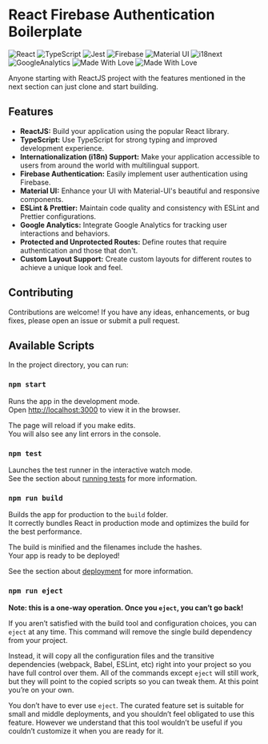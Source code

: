 # React Firebase Authentication Boilerplate

![React](https://img.shields.io/badge/React-18.x-0a7ea4.svg)
![TypeScript](https://img.shields.io/badge/TypeScript-4.x-blue.svg)
![Jest](https://img.shields.io/badge/Jest-5.x-limegreen.svg)
![Firebase](https://img.shields.io/badge/Firebase-10.x-yellow.svg)
![Material UI](https://img.shields.io/badge/Material%20UI-5.x-blueviolet.svg)
![i18next](https://img.shields.io/badge/i18next-22.x-green.svg)
![GoogleAnalytics](https://img.shields.io/badge/react%20ga4-2.x-orange.svg)
![Made With Love](https://img.shields.io/badge/Made%20With-Love-deeppink.svg)
![Made With Love](https://img.shields.io/badge/Made%20With-Love-orangered.svg)

Anyone starting with ReactJS project with the features mentioned in the next section can just clone and start building.

## Features

- **ReactJS:** Build your application using the popular React library.
- **TypeScript:** Use TypeScript for strong typing and improved development experience.
- **Internationalization (i18n) Support:** Make your application accessible to users from around the world with multilingual support.
- **Firebase Authentication:** Easily implement user authentication using Firebase.
- **Material UI:** Enhance your UI with Material-UI's beautiful and responsive components.
- **ESLint & Prettier:** Maintain code quality and consistency with ESLint and Prettier configurations.
- **Google Analytics:** Integrate Google Analytics for tracking user interactions and behaviors.
- **Protected and Unprotected Routes:** Define routes that require authentication and those that don't.
- **Custom Layout Support:** Create custom layouts for different routes to achieve a unique look and feel.

## Contributing

Contributions are welcome! If you have any ideas, enhancements, or bug fixes, please open an issue or submit a pull request.

## Available Scripts

In the project directory, you can run:

### `npm start`

Runs the app in the development mode.\
Open [http://localhost:3000](http://localhost:3000) to view it in the browser.

The page will reload if you make edits.\
You will also see any lint errors in the console.

### `npm test`

Launches the test runner in the interactive watch mode.\
See the section about [running tests](https://facebook.github.io/create-react-app/docs/running-tests) for more information.

### `npm run build`

Builds the app for production to the `build` folder.\
It correctly bundles React in production mode and optimizes the build for the best performance.

The build is minified and the filenames include the hashes.\
Your app is ready to be deployed!

See the section about [deployment](https://facebook.github.io/create-react-app/docs/deployment) for more information.

### `npm run eject`

**Note: this is a one-way operation. Once you `eject`, you can’t go back!**

If you aren’t satisfied with the build tool and configuration choices, you can `eject` at any time. This command will remove the single build dependency from your project.

Instead, it will copy all the configuration files and the transitive dependencies (webpack, Babel, ESLint, etc) right into your project so you have full control over them. All of the commands except `eject` will still work, but they will point to the copied scripts so you can tweak them. At this point you’re on your own.

You don’t have to ever use `eject`. The curated feature set is suitable for small and middle deployments, and you shouldn’t feel obligated to use this feature. However we understand that this tool wouldn’t be useful if you couldn’t customize it when you are ready for it.
